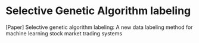 # Selective Genetic Algorithm labeling
[Paper] Selective genetic algorithm labeling: A new data labeling method for machine learning stock market trading systems 
